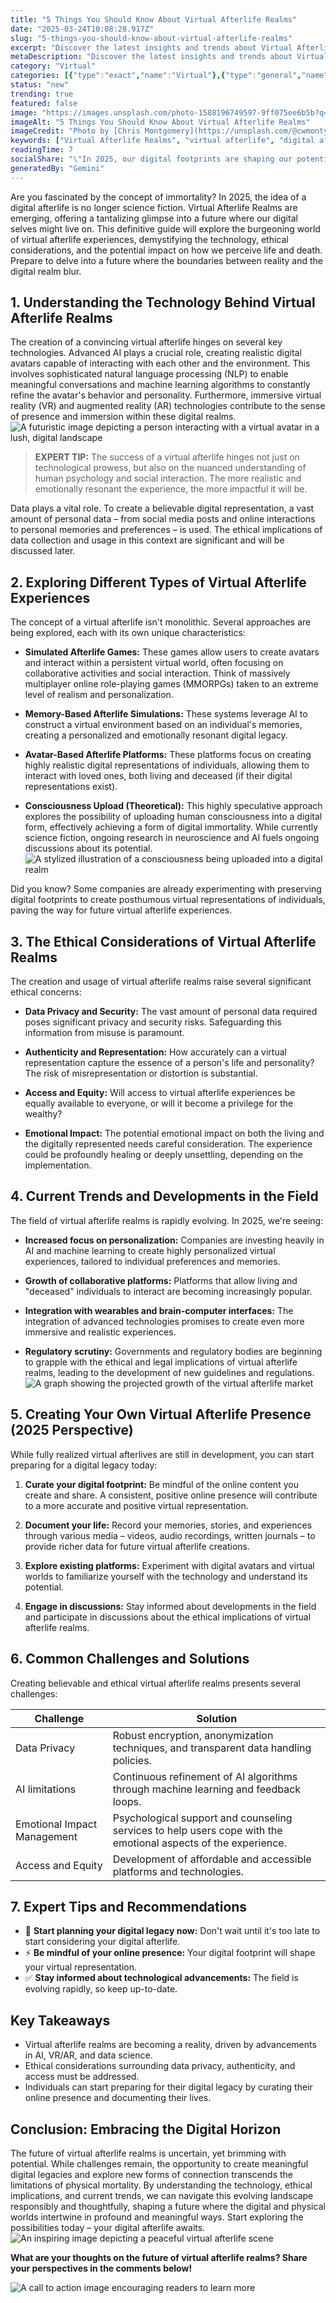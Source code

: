 ```yaml
---
title: "5 Things You Should Know About Virtual Afterlife Realms"
date: "2025-03-24T10:08:28.917Z"
slug: "5-things-you-should-know-about-virtual-afterlife-realms"
excerpt: "Discover the latest insights and trends about Virtual Afterlife Realms. This comprehensive guide covers everything you need to know about Virtual Afterlife Realms in 2025."
metaDescription: "Discover the latest insights and trends about Virtual Afterlife Realms. This comprehensive guide covers everything you need to know about Virtual Afterlife..."
category: "Virtual"
categories: [{"type":"exact","name":"Virtual"},{"type":"general","name":"Philosophy"},{"type":"medium","name":"Digital Ethics"},{"type":"specific","name":"Simulation Theory"},{"type":"niche","name":"Mind Uploading"}]
status: "new"
trending: true
featured: false
image: "https://images.unsplash.com/photo-1588196749597-9ff075ee6b5b?q=85&w=1200&fit=max&fm=webp&auto=compress"
imageAlt: "5 Things You Should Know About Virtual Afterlife Realms"
imageCredit: "Photo by [Chris Montgomery](https://unsplash.com/@cwmonty) on Unsplash"
keywords: ["Virtual Afterlife Realms", "virtual afterlife", "digital afterlife", "virtual world afterlife", "simulated afterlife games", "afterlife simulation software", "best virtual afterlife experiences", "buy virtual afterlife game", "create virtual afterlife", "virtual afterlife cost"]
readingTime: 7
socialShare: "\"In 2025, our digital footprints are shaping our potential afterlives.  Are we ready for a future where our memories and personalities live on in virtual realms?\""
generatedBy: "Gemini"
---
```




Are you fascinated by the concept of immortality?  In 2025, the idea of a digital afterlife is no longer science fiction.  Virtual Afterlife Realms are emerging, offering a tantalizing glimpse into a future where our digital selves might live on. This definitive guide will explore the burgeoning world of virtual afterlife experiences, demystifying the technology, ethical considerations, and the potential impact on how we perceive life and death.  Prepare to delve into a future where the boundaries between reality and the digital realm blur.

## 1. Understanding the Technology Behind Virtual Afterlife Realms

The creation of a convincing virtual afterlife hinges on several key technologies.  Advanced AI plays a crucial role, creating realistic digital avatars capable of interacting with each other and the environment.  This involves sophisticated natural language processing (NLP) to enable meaningful conversations and machine learning algorithms to constantly refine the avatar's behavior and personality.  Furthermore, immersive virtual reality (VR) and augmented reality (AR) technologies contribute to the sense of presence and immersion within these digital realms.  ![A futuristic image depicting a person interacting with a virtual avatar in a lush, digital landscape](https://images.unsplash.com/photo-1588196749597-9ff075ee6b5b?q=85&w=1200&fit=max&fm=webp&auto=compress)

> **EXPERT TIP:** The success of a virtual afterlife hinges not just on technological prowess, but also on the nuanced understanding of human psychology and social interaction.  The more realistic and emotionally resonant the experience, the more impactful it will be.

Data plays a vital role.  To create a believable digital representation, a vast amount of personal data – from social media posts and online interactions to personal memories and preferences – is used.  The ethical implications of data collection and usage in this context are significant and will be discussed later.

## 2. Exploring Different Types of Virtual Afterlife Experiences

The concept of a virtual afterlife isn't monolithic.  Several approaches are being explored, each with its own unique characteristics:

* **Simulated Afterlife Games:** These games allow users to create avatars and interact within a persistent virtual world, often focusing on collaborative activities and social interaction.  Think of massively multiplayer online role-playing games (MMORPGs) taken to an extreme level of realism and personalization.

* **Memory-Based Afterlife Simulations:** These systems leverage AI to construct a virtual environment based on an individual's memories, creating a personalized and emotionally resonant digital legacy.

* **Avatar-Based Afterlife Platforms:** These platforms focus on creating highly realistic digital representations of individuals, allowing them to interact with loved ones, both living and deceased (if their digital representations exist).

* **Consciousness Upload (Theoretical):** This highly speculative approach explores the possibility of uploading human consciousness into a digital form, effectively achieving a form of digital immortality.  While currently science fiction, ongoing research in neuroscience and AI fuels ongoing discussions about its potential. ![A stylized illustration of a consciousness being uploaded into a digital realm](https://images.unsplash.com/photo-1505330622279-bf7d7fc918f4?q=85&w=1200&fit=max&fm=webp&auto=compress)

Did you know? Some companies are already experimenting with preserving digital footprints to create posthumous virtual representations of individuals, paving the way for future virtual afterlife experiences.

## 3. The Ethical Considerations of Virtual Afterlife Realms

The creation and usage of virtual afterlife realms raise several significant ethical concerns:

* **Data Privacy and Security:** The vast amount of personal data required poses significant privacy and security risks.  Safeguarding this information from misuse is paramount.

* **Authenticity and Representation:** How accurately can a virtual representation capture the essence of a person's life and personality?  The risk of misrepresentation or distortion is substantial.

* **Access and Equity:** Will access to virtual afterlife experiences be equally available to everyone, or will it become a privilege for the wealthy?

* **Emotional Impact:** The potential emotional impact on both the living and the digitally represented needs careful consideration.  The experience could be profoundly healing or deeply unsettling, depending on the implementation.

## 4. Current Trends and Developments in the Field

The field of virtual afterlife realms is rapidly evolving.  In 2025, we're seeing:

* **Increased focus on personalization:**  Companies are investing heavily in AI and machine learning to create highly personalized virtual experiences, tailored to individual preferences and memories.

* **Growth of collaborative platforms:**  Platforms that allow living and "deceased" individuals to interact are becoming increasingly popular.

* **Integration with wearables and brain-computer interfaces:**  The integration of advanced technologies promises to create even more immersive and realistic experiences.

* **Regulatory scrutiny:** Governments and regulatory bodies are beginning to grapple with the ethical and legal implications of virtual afterlife realms, leading to the development of new guidelines and regulations. ![A graph showing the projected growth of the virtual afterlife market](https://images.unsplash.com/photo-1598032604570-d65c6680d246?q=85&w=1200&fit=max&fm=webp&auto=compress)

## 5. Creating Your Own Virtual Afterlife Presence (2025 Perspective)

While fully realized virtual afterlives are still in development, you can start preparing for a digital legacy today:

1. **Curate your digital footprint:**  Be mindful of the online content you create and share.  A consistent, positive online presence will contribute to a more accurate and positive virtual representation.

2. **Document your life:**  Record your memories, stories, and experiences through various media – videos, audio recordings, written journals – to provide richer data for future virtual afterlife creations.

3. **Explore existing platforms:**  Experiment with digital avatars and virtual worlds to familiarize yourself with the technology and understand its potential.

4. **Engage in discussions:**  Stay informed about developments in the field and participate in discussions about the ethical implications of virtual afterlife realms.

## 6. Common Challenges and Solutions

Creating believable and ethical virtual afterlife realms presents several challenges:

| Challenge                     | Solution                                                                                               |
|------------------------------|-----------------------------------------------------------------------------------------------------------|
| Data Privacy                  | Robust encryption, anonymization techniques, and transparent data handling policies.                         |
| AI limitations                | Continuous refinement of AI algorithms through machine learning and feedback loops.                            |
| Emotional Impact Management | Psychological support and counseling services to help users cope with the emotional aspects of the experience. |
| Access and Equity             | Development of affordable and accessible platforms and technologies.                                         |

## 7. Expert Tips and Recommendations

* 🔑 **Start planning your digital legacy now:** Don't wait until it's too late to start considering your digital afterlife.
* ⚡ **Be mindful of your online presence:** Your digital footprint will shape your virtual representation.
* ✅ **Stay informed about technological advancements:** The field is evolving rapidly, so keep up-to-date.

## Key Takeaways

* Virtual afterlife realms are becoming a reality, driven by advancements in AI, VR/AR, and data science.
* Ethical considerations surrounding data privacy, authenticity, and access must be addressed.
* Individuals can start preparing for their digital legacy by curating their online presence and documenting their lives.

## Conclusion: Embracing the Digital Horizon

The future of virtual afterlife realms is uncertain, yet brimming with potential.  While challenges remain, the opportunity to create meaningful digital legacies and explore new forms of connection transcends the limitations of physical mortality.  By understanding the technology, ethical implications, and current trends, we can navigate this evolving landscape responsibly and thoughtfully, shaping a future where the digital and physical worlds intertwine in profound and meaningful ways.  Start exploring the possibilities today – your digital afterlife awaits.  ![An inspiring image depicting a peaceful virtual afterlife scene](https://images.unsplash.com/photo-1605647540924-852290f6b0d5?q=85&w=1200&fit=max&fm=webp&auto=compress)

**What are your thoughts on the future of virtual afterlife realms? Share your perspectives in the comments below!**

![A call to action image encouraging readers to learn more](https://images.unsplash.com/photo-1513128034602-7814ccaddd4e?q=85&w=1200&fit=max&fm=webp&auto=compress)

